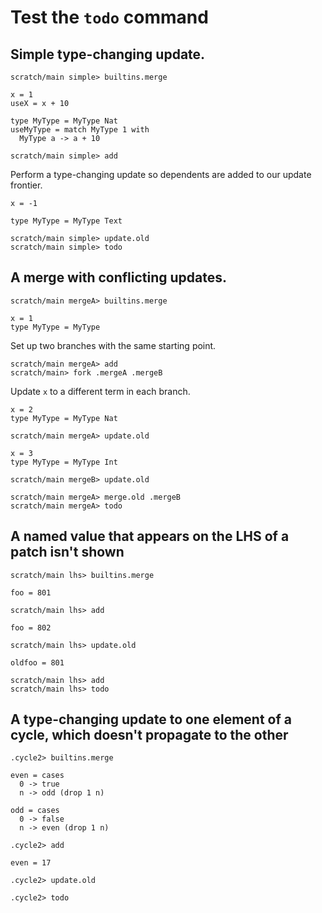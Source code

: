 # Test the `todo` command

## Simple type-changing update.

```ucm:hide
scratch/main simple> builtins.merge
```

```unison:hide
x = 1
useX = x + 10

type MyType = MyType Nat
useMyType = match MyType 1 with
  MyType a -> a + 10
```

```ucm:hide
scratch/main simple> add
```

Perform a type-changing update so dependents are added to our update frontier.

```unison:hide
x = -1

type MyType = MyType Text
```

```ucm:error
scratch/main simple> update.old
scratch/main simple> todo
```

## A merge with conflicting updates.

```ucm:hide
scratch/main mergeA> builtins.merge
```

```unison:hide
x = 1
type MyType = MyType
```

Set up two branches with the same starting point.

```ucm:hide
scratch/main mergeA> add
scratch/main> fork .mergeA .mergeB
```

Update `x` to a different term in each branch.

```unison:hide
x = 2
type MyType = MyType Nat
```

```ucm:hide
scratch/main mergeA> update.old
```

```unison:hide
x = 3
type MyType = MyType Int
```

```ucm:hide
scratch/main mergeB> update.old
```

```ucm:error
scratch/main mergeA> merge.old .mergeB
scratch/main mergeA> todo
```

## A named value that appears on the LHS of a patch isn't shown

```ucm:hide
scratch/main lhs> builtins.merge
```

```unison
foo = 801
```

```ucm
scratch/main lhs> add
```

```unison
foo = 802
```

```ucm
scratch/main lhs> update.old
```

```unison
oldfoo = 801
```

```ucm
scratch/main lhs> add
scratch/main lhs> todo
```

## A type-changing update to one element of a cycle, which doesn't propagate to the other

```ucm:hide
.cycle2> builtins.merge
```

```unison
even = cases
  0 -> true
  n -> odd (drop 1 n)

odd = cases
  0 -> false
  n -> even (drop 1 n)
```

```ucm
.cycle2> add
```

```unison
even = 17
```

```ucm
.cycle2> update.old
```

```ucm:error
.cycle2> todo
```

